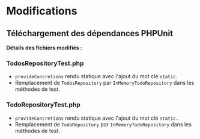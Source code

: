 # Modifications

## Téléchargement des dépendances PHPUnit

**Détails des fichiers modifiés :**
### TodosRepositoryTest.php
- `provideConcretions` rendu statique avec l'ajout du mot clé `static`.
- Remplacement de `TodosRepository` par `InMemoryTodoRepository` dans les méthodes de test.

### TodoRepositoryTest.php
- `provideConcretions` rendu statique avec l'ajout du mot clé `static`..
- Remplacement de `TodoRepository` par `InMemoryTodoRepository` dans les méthodes de test.
